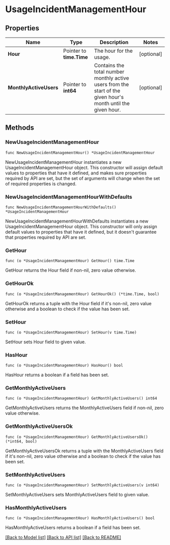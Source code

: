 # UsageIncidentManagementHour

## Properties

| Name                   | Type                     | Description                                                                                                       | Notes      |
| ---------------------- | ------------------------ | ----------------------------------------------------------------------------------------------------------------- | ---------- |
| **Hour**               | Pointer to **time.Time** | The hour for the usage.                                                                                           | [optional] |
| **MonthlyActiveUsers** | Pointer to **int64**     | Contains the total number monthly active users from the start of the given hour&#39;s month until the given hour. | [optional] |

## Methods

### NewUsageIncidentManagementHour

`func NewUsageIncidentManagementHour() *UsageIncidentManagementHour`

NewUsageIncidentManagementHour instantiates a new UsageIncidentManagementHour object.
This constructor will assign default values to properties that have it defined,
and makes sure properties required by API are set, but the set of arguments
will change when the set of required properties is changed.

### NewUsageIncidentManagementHourWithDefaults

`func NewUsageIncidentManagementHourWithDefaults() *UsageIncidentManagementHour`

NewUsageIncidentManagementHourWithDefaults instantiates a new UsageIncidentManagementHour object.
This constructor will only assign default values to properties that have it defined,
but it doesn't guarantee that properties required by API are set.

### GetHour

`func (o *UsageIncidentManagementHour) GetHour() time.Time`

GetHour returns the Hour field if non-nil, zero value otherwise.

### GetHourOk

`func (o *UsageIncidentManagementHour) GetHourOk() (*time.Time, bool)`

GetHourOk returns a tuple with the Hour field if it's non-nil, zero value otherwise
and a boolean to check if the value has been set.

### SetHour

`func (o *UsageIncidentManagementHour) SetHour(v time.Time)`

SetHour sets Hour field to given value.

### HasHour

`func (o *UsageIncidentManagementHour) HasHour() bool`

HasHour returns a boolean if a field has been set.

### GetMonthlyActiveUsers

`func (o *UsageIncidentManagementHour) GetMonthlyActiveUsers() int64`

GetMonthlyActiveUsers returns the MonthlyActiveUsers field if non-nil, zero value otherwise.

### GetMonthlyActiveUsersOk

`func (o *UsageIncidentManagementHour) GetMonthlyActiveUsersOk() (*int64, bool)`

GetMonthlyActiveUsersOk returns a tuple with the MonthlyActiveUsers field if it's non-nil, zero value otherwise
and a boolean to check if the value has been set.

### SetMonthlyActiveUsers

`func (o *UsageIncidentManagementHour) SetMonthlyActiveUsers(v int64)`

SetMonthlyActiveUsers sets MonthlyActiveUsers field to given value.

### HasMonthlyActiveUsers

`func (o *UsageIncidentManagementHour) HasMonthlyActiveUsers() bool`

HasMonthlyActiveUsers returns a boolean if a field has been set.

[[Back to Model list]](../README.md#documentation-for-models) [[Back to API list]](../README.md#documentation-for-api-endpoints) [[Back to README]](../README.md)
